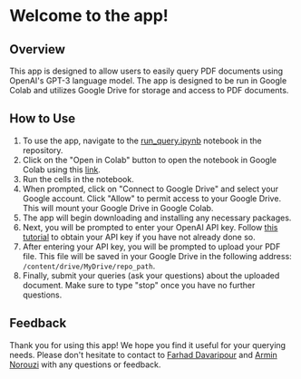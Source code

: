 # Welcome to the app!

## Overview

This app is designed to allow users to easily query PDF documents using OpenAI's GPT-3 language model. The app is designed to be run in Google Colab and utilizes Google Drive for storage and access to PDF documents.

## How to Use

1. To use the app, navigate to the [run_query.ipynb](https://github.com/yourusername/yourrepositoryname/blob/main/run_query.ipynb) notebook in the repository.
2. Click on the "Open in Colab" button to open the notebook in Google Colab using this [link](https://colab.research.google.com/github/Farhad-Davaripour/DocsGPT/blob/main/run_query.ipynb).
3. Run the cells in the notebook.
4. When prompted, click on "Connect to Google Drive" and select your Google account. Click "Allow" to permit access to your Google Drive. This will mount your Google Drive in Google Colab.
5. The app will begin downloading and installing any necessary packages.
6. Next, you will be prompted to enter your OpenAI API key. Follow [this tutorial]() to obtain your API key if you have not already done so.
7. After entering your API key, you will be prompted to upload your PDF file. This file will be saved in your Google Drive in the following address: `/content/drive/MyDrive/repo_path`. 
8. Finally, submit your queries (ask your questions) about the uploaded document. Make sure to type "stop" once you have no further questions.

## Feedback

Thank you for using this app! We hope you find it useful for your querying needs. Please don't hesitate to contact to [Farhad Davaripour](https://github.com/Farhad-Davaripour) and [Armin Norouzi](https://github.com/arminnorouzi) with any questions or feedback.


